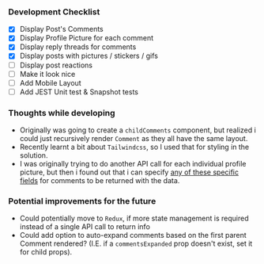 ### Development Checklist
- [x] Display Post's Comments
- [x] Display Profile Picture for each comment
- [x] Display reply threads for comments
- [x] Display posts with pictures / stickers / gifs
- [ ] Display post reactions
- [ ] Make it look nice
- [ ] Add Mobile Layout
- [ ] Add JEST Unit test & Snapshot tests

### Thoughts while developing
+ Originally was going to create a `childComments` component, but realized i could just recursively render `Comment` as they all have the same layout.
+ Recently learnt a bit about `Tailwindcss`, so I used that for styling in the solution.
+ I was originally trying to do another API call for each individual profile picture, but then i found out that i can specify [any of these specific fields](https://developers.facebook.com/docs/graph-api/reference/comment/) for comments to be returned with the data.

### Potential improvements for the future
+ Could potentially move to `Redux`, if more state management is required instead of a single API call to return info
+ Could add option to auto-expand comments based on the first parent Comment rendered? (I.E. if a `commentsExpanded` prop doesn't exist, set it for child props).






